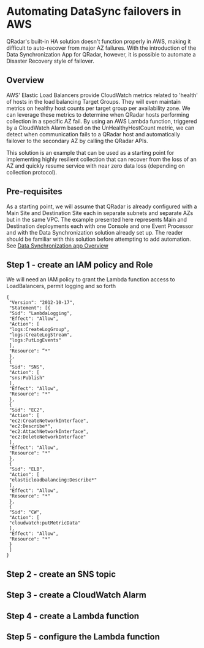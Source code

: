 # Automating DataSync failovers in AWS
QRadar's built-in HA solution doesn't function properly in AWS, making it difficult to auto-recover from major AZ failures. With the introduction of the Data Synchronization App for QRadar, however, it is possible to automate a Disaster Recovery style of failover. 
## Overview
AWS' Elastic Load Balancers provide CloudWatch metrics related to 'health' of hosts in the load balancing Target Groups. They will even maintain metrics on healthy host counts per target group per availability zone. We can leverage these metrics to determine when QRadar hosts performing collection in a specific AZ fail.  By using an AWS Lambda function, triggered by a CloudWatch Alarm based on the UnHealthyHostCount metric, we can detect when communication fails to a QRadar host and automatically failover to the secondary AZ by calling the QRadar APIs.

This solution is an example that can be used as a starting point for implementing highly resilient collection that can recover from the loss of an AZ and quickly resume service with near zero data loss (depending on collection protocol).
## Pre-requisites
As a starting point, we will assume that QRadar is already configured with a Main Site and Destination Site each in separate subnets and separate AZs but in the same VPC.  The example presented here represents Main and Destination deployments each with one Console and one Event Processor and with the Data Synchronization solution already set up. The reader should be familiar with this solution before attempting to add automation. See [Data Synchronization app Overview](https://www.ibm.com/support/knowledgecenter/SS42VS_SHR/com.ibm.dsapp.doc/c_Qapps_DS_intro.html)
## Step 1 - create an IAM policy and Role
We will need an IAM policy to grant the Lambda function access to LoadBalancers, permit logging and so forth
```
{
 "Version": "2012-10-17",
 "Statement": [{
 "Sid": "LambdaLogging",
 "Effect": "Allow",
 "Action": [
 "logs:CreateLogGroup",
 "logs:CreateLogStream",
 "logs:PutLogEvents"
 ],
 "Resource": ”*"
 },
 {
 "Sid": "SNS",
 "Action": [
 "sns:Publish"
 ],
 "Effect": "Allow",
 "Resource": "*"
 },
 {
 "Sid": "EC2",
 "Action": [
 "ec2:CreateNetworkInterface",
 "ec2:Describe*",
 "ec2:AttachNetworkInterface",
 "ec2:DeleteNetworkInterface"
 ],
 "Effect": "Allow",
 "Resource": "*"
 },
 {
 "Sid": "ELB",
 "Action": [
 "elasticloadbalancing:Describe*"
 ],
 "Effect": "Allow",
 "Resource": "*"
 },
 {
 "Sid": "CW",
 "Action": [
 "cloudwatch:putMetricData"
 ],
 "Effect": "Allow",
 "Resource": "*"
 }
 ]
}
```
## Step 2 - create an SNS topic
## Step 3 - create a CloudWatch Alarm
## Step 4 - create a Lambda function
## Step 5 - configure the Lambda function

